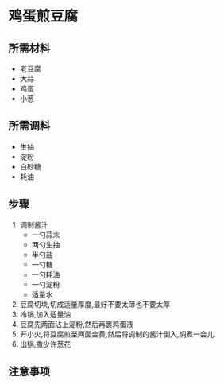 # 鸡蛋煎豆腐
## 所需材料
- 老豆腐
- 大蒜
- 鸡蛋
- 小葱

## 所需调料
- 生抽
- 淀粉
- 白砂糖
- 耗油

## 步骤
1. 调制酱汁
    - 一勺蒜末
    - 两勺生抽
    - 半勺盐
    - 一勺糖
    - 一勺耗油
    - 一勺淀粉
    - 适量水
2. 豆腐切块,切成适量厚度,最好不要太薄也不要太厚
3. 冷锅,加入适量油
4. 豆腐先两面沾上淀粉,然后再裹鸡蛋液
5. 开小火,将豆腐煎至两面金黄,然后将调制的酱汁倒入,焖煮一会儿.
6. 出锅,撒少许葱花

## 注意事项
